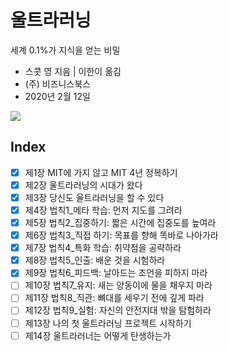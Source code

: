 # 울트라러닝
세계 0.1%가 지식을 얻는 비밀

* 스콧 영 지음 | 이한이 옮김
* (주) 비즈니스북스
* 2020년 2월 12일

![](http://image.yes24.com/goods/87490484/200x0)

## Index

- [x] 제1장 MIT에 가지 않고 MIT 4년 정복하기
- [x] 제2장 울트라러닝의 시대가 왔다
- [x] 제3장 당신도 울트라러닝을 할 수 있다
- [x] 제4장 법칙1_메타 학습: 먼저 지도를 그려라
- [x] 제5장 법칙2_집중하기: 짧은 시간에 집중도를 높여라
- [x] 제6장 법칙3_직접 하기: 목표를 향해 똑바로 나아가라
- [x] 제7장 법칙4_특화 학습: 취약점을 공략하라
- [x] 제8장 법칙5_인출: 배운 것을 시험하라
- [x] 제9장 법칙6_피드백: 날아드는 조언을 피하지 마라
- [ ] 제10장 법칙7_유지: 새는 양동이에 물을 채우지 마라
- [ ] 제11장 법칙8_직관: 뼈대를 세우기 전에 깊게 파라
- [ ] 제12장 법칙9_실험: 자신의 안전지대 밖을 탐험하라
- [ ] 제13장 나의 첫 울트라러닝 프로젝트 시작하기
- [ ] 제14장 울트라러너는 어떻게 탄생하는가